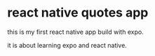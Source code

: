 # react native quotes app

this is my first react native app build with expo.

it is about learning expo and react native.

